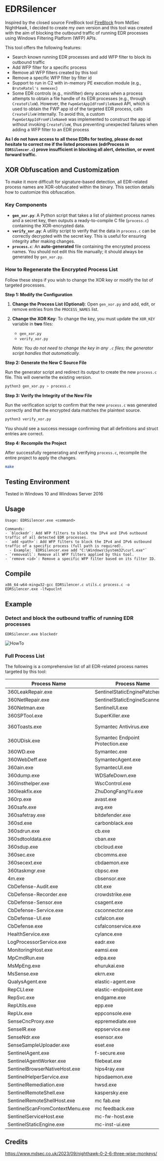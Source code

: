 # EDRSilencer
Inspired by the closed source FireBlock tool [FireBlock](https://www.mdsec.co.uk/2023/09/nighthawk-0-2-6-three-wise-monkeys/) from MdSec NightHawk, I decided to create my own version and this tool was created with the aim of blocking the outbound traffic of running EDR processes using Windows Filtering Platform (WFP) APIs.

This tool offers the following features:
- Search known running EDR processes and add WFP filter to block its outbound traffic
- Add WFP filter for a specific process
- Remove all WFP filters created by this tool
- Remove a specific WFP filter by filter id
- Support to run in C2 with in-memory PE execution module (e.g., `BruteRatel's memexec`)
- Some EDR controls (e.g., minifilter) deny access when a process attempts to obtain a file handle of its EDR processes (e.g., through `CreateFileW`). However, the `FwpmGetAppIdFromFileName0` API, which is used to obtain the FWP app id of the targeted EDR process, calls `CreateFileW` internally. To avoid this, a custom `FwpmGetAppIdFromFileName0` was implemented to construct the app id without invoking `CreateFileW`, thus preventing unexpected failures when adding a WFP filter to an EDR process

**As I do not have access to all these EDRs for testing, please do not hesitate to correct me if the listed processes (edrProcess in `EDRSilencer.c`) prove insufficient in blocking all alert, detection, or event forward traffic.**

## XOR Obfuscation and Customization

To make it more difficult for signature-based detection, all EDR-related process names are XOR-obfuscated within the binary. This section details how to customize this obfuscation.

### Key Components

- **`gen_xor.py`**: A Python script that takes a list of plaintext process names and a secret key, then outputs a ready-to-compile C file (`process.c`) containing the XOR-encrypted data.
- **`verify_xor.py`**: A utility script to verify that the data in `process.c` can be correctly decrypted with the secret key. This is useful for ensuring integrity after making changes.
- **`process.c`**: An **auto-generated** file containing the encrypted process names. You should not edit this file manually; it should always be generated by `gen_xor.py`.

### How to Regenerate the Encrypted Process List

Follow these steps if you wish to change the XOR key or modify the list of targeted processes.

**Step 1: Modify the Configuration**

1.  **Change the Process List (Optional)**: Open `gen_xor.py` and add, edit, or remove entries from the `PROCESS_NAMES` list.
2.  **Change the XOR Key**: To change the key, you must update the `XOR_KEY` variable in **two** files:
    -   `gen_xor.py`
    -   `verify_xor.py`

    *Note: You do not need to change the key in any `.c` files; the generator script handles that automatically.*

**Step 2: Generate the New C Source File**

Run the generator script and redirect its output to create the new `process.c` file. This will overwrite the existing version.

```bash
python3 gen_xor.py > process.c
```

**Step 3: Verify the Integrity of the New File**

Run the verification script to confirm that the new `process.c` was generated correctly and that the encrypted data matches the plaintext source.

```bash
python3 verify_xor.py
```

You should see a success message confirming that all definitions and struct entries are correct.

**Step 4: Recompile the Project**

After successfully regenerating and verifying `process.c`, recompile the entire project to apply the changes.

```bash
make
```

## Testing Environment
Tested in Windows 10 and Windows Server 2016

## Usage
```
Usage: EDRSilencer.exe <command>

Commands:
- `blockedr`: Add WFP filters to block the IPv4 and IPv6 outbound traffic of all detected EDR processes.
- `add <path>`: Add WFP filters to block the IPv4 and IPv6 outbound traffic of a specific process (full path is required).
  - Example: `EDRSilencer.exe add "C:\Windows\System32\curl.exe"`
- `removeall`: Remove all WFP filters applied by this tool.
- `remove <id>`: Remove a specific WFP filter based on its filter ID.
```

## Compile
```
x86_64-w64-mingw32-gcc EDRSilencer.c utils.c process.c -o EDRSilencer.exe -lfwpuclnt
```

## Example
### Detect and block the outbound traffic of running EDR processes
```
EDRSilencer.exe blockedr
```
![HowTo](https://github.com/netero1010/EDRSilencer/raw/main/example.png)


### Full Process List

The following is a comprehensive list of all EDR-related process names targeted by this tool:

| Process Name | Process Name | Process Name |
| --- | --- | --- |
| 360LeakRepair.exe | SentinelStaticEnginePatcher.exe | mc-mp-host.exe |
| 360NetRepair.exe | SentinelStaticEngineScanner.exe | mc-neo-a-host.exe |
| 360Netman.exe | SentinelUI.exe | mc-neo-host.exe |
| 360SPTool.exe | SuperKiller.exe | mc-neo-w-host.exe |
| 360Toasts.exe | Symantec Antivirus.exe | mcafee diagnose scan.exe |
| 360UDisk.exe | Symantec Endpoint Protection.exe | mcafee.exe |
| 360WD.exe | Symantec.exe | mccep.exe |
| 360WebDeff.exe | SymantecAgent.exe | mccepbrw.exe |
| 360ain.exe | SymantecUI.exe | mcinst.exe |
| 360dump.exe | WDSafeDown.exe | mclogs.exe |
| 360insthelper.exe | WscControl.exe | mcnetcfg.exe |
| 360leakfix.exe | ZhuDongFangYu.exe | mcnetman.exe |
| 360rp.exe | avast.exe | mcrepair.exe |
| 360safe.exe | avg.exe | mcsafe.exe |
| 360safetray.exe | bitdefender.exe | mcscan.exe |
| 360sd.exe | carbonblack.exe | mcsclog.exe |
| 360sdrun.exe | cb.exe | mcscreencapture.exe |
| 360sdtooldata.exe | cban.exe | mcshell.exe |
| 360sdup.exe | cbcloud.exe | mcshield.exe |
| 360sec.exe | cbcomms.exe | mcsync.exe |
| 360secext.exe | cbdaemon.exe | mctp.exe |
| 360taskmgr.exe | cbpsc.exe | mcuicnt.exe |
| 4m.exe | cbsensor.exe | mcuihost.exe |
| CbDefense-Audit.exe | cbt.exe | mcupd.exe |
| CbDefense-Recorder.exe | crowdstrike.exe | mcvs.exe |
| CbDefense-Sensor.exe | csagent.exe | mcvsscn.exe |
| CbDefense-Service.exe | csconnector.exe | mfeamcin.exe |
| CbDefense-UI.exe | csfalcon.exe | mfeann.exe |
| CbDefense.exe | csfalconservice.exe | mfeaps.exe |
| HealthService.exe | cylance.exe | mfeavsvc.exe |
| LogProcessorService.exe | eadr.exe | mfecanary.exe |
| MonitoringHost.exe | eamsi.exe | mfeelam.exe |
| MpCmdRun.exe | edpa.exe | mfeens.exe |
| MsMpEng.exe | ehurukai.exe | mfeesp.exe |
| MsSense.exe | ekrn.exe | mfefire.exe |
| QualysAgent.exe | elastic-agent.exe | mfehcs.exe |
| RepCLI.exe | elastic-endpoint.exe | mfehidin.exe |
| RepSvc.exe | endgame.exe | mfemms.exe |
| RepUtils.exe | epp.exe | mfeskin.gr.exe |
| RepUx.exe | eppconsole.exe | mfetp.exe |
| SenseCncProxy.exe | eppremediate.exe | norton.exe |
| SenseIR.exe | eppservice.exe | panda.exe |
| SenseNdr.exe | esensor.exe | repair.exe |
| SenseSampleUploader.exe | eset.exe | soft.gr.exe |
| SentinelAgent.exe | f-secure.exe | softup.notify.exe |
| SentinelAgentWorker.exe | filebeat.exe | sophos.exe |
| SentinelBrowserNativeHost.exe | hips4ray.exe | trend micro.exe |
| SentinelHelperService.exe | hipsdaemon.exe | wdp.exe |
| SentinelRemediation.exe | hwsd.exe | webroot.exe |
| SentinelRemoteShell.exe | kaspersky.exe | winlogbeat.exe |
| SentinelRemoteShellHost.exe | mc fab.exe | wsctrlsvc.exe |
| SentinelScanFromContextMenu.exe | mc feedback.exe | xagt.exe |
| SentinelServiceHost.exe | mc-fw-host.exe | zhongshenlong.exe |
| SentinelStaticEngine.exe | mc-inst-ui.exe |  |

## Credits
https://www.mdsec.co.uk/2023/09/nighthawk-0-2-6-three-wise-monkeys/